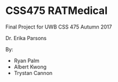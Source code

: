 # CSS475 RATMedical
Final Project for UWB CSS 475 Autumn 2017

Dr. Erika Parsons

By:
 * Ryan Palm
 * Albert Kwong
 * Trystan Cannon
